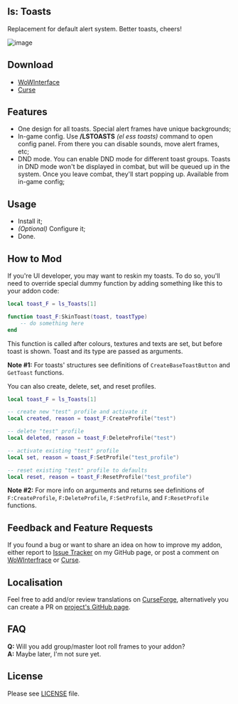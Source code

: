 ## ls: Toasts
Replacement for default alert system. Better toasts, cheers!

![image](http://i.imgur.com/PvzX6VF.gif)

## Download
- [WoWInterface](http://www.wowinterface.com/downloads/info24123.html)
- [Curse](http://mods.curse.com/addons/wow/ls-toasts)

## Features
- One design for all toasts. Special alert frames have unique backgrounds;
- In-game config. Use **/LSTOASTS** _(el ess toasts)_ command to open config panel. From there you can disable sounds, move alert frames, etc;
- DND mode. You can enable DND mode for different toast groups. Toasts in DND mode won't be displayed in combat, but will be queued up in the system. Once you leave combat, they'll start popping up. Available from in-game config;

## Usage
- Install it;
- _(Optional)_ Configure it;
- Done.

## How to Mod
If you're UI developer, you may want to reskin my toasts. To do so, you'll need to override special dummy function by adding something like this to your addon code:

```Lua
local toast_F = ls_Toasts[1]

function toast_F:SkinToast(toast, toastType)
	-- do something here
end
```

This function is called after colours, textures and texts are set, but before toast is shown. Toast and its type are passed as arguments.

**Note #1:** For toasts' structures see definitions of `CreateBaseToastButton` and `GetToast` functions.

You can also create, delete, set, and reset profiles.

```Lua
local toast_F = ls_Toasts[1]

-- create new "test" profile and activate it
local created, reason = toast_F:CreateProfile("test")

-- delete "test" profile
local deleted, reason = toast_F:DeleteProfile("test")

-- activate existing "test" profile
local set, reason = toast_F:SetProfile("test_profile")

-- reset existing "test" profile to defaults
local reset, reason = toast_F:ResetProfile("test_profile")

```

**Note #2:** For more info on arguments and returns see definitions of `F:CreateProfile`, `F:DeleteProfile`, `F:SetProfile`, and `F:ResetProfile` functions.

## Feedback and Feature Requests
If you found a bug or want to share an idea on how to improve my addon, either report to [Issue Tracker](https://github.com/ls-/ls_Toasts/issues) on my GitHub page, or post a comment on [WoWInterfrace](http://www.wowinterface.com/downloads/info24123.html#comments) or [Curse](http://mods.curse.com/addons/wow/ls-toasts#comments).

## Localisation
Feel free to add and/or review translations on [CurseForge](https://wow.curseforge.com/addons/ls-toasts/localization/), alternatively you can create a PR on [project's GitHub page](https://github.com/ls-/ls_Toasts/pulls).

## FAQ
**Q:** Will you add group/master loot roll frames to your addon?<br/>
**A:** Maybe later, I'm not sure yet.

## License
Please see [LICENSE](https://github.com/ls-/ls_Toasts/blob/master/LICENSE.txt) file.

